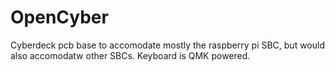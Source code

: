# OpenCyber
Cyberdeck pcb base to accomodate mostly the raspberry pi SBC, but would also accomodatw other SBCs. Keyboard is QMK powered.
